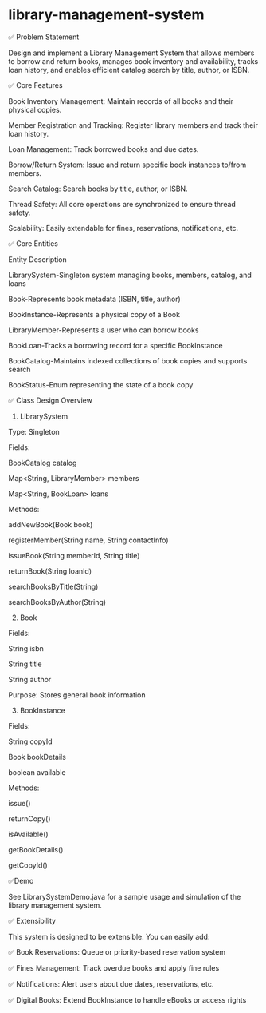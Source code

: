 # library-management-system
✅ Problem Statement

Design and implement a Library Management System that allows members to borrow and return books, manages book inventory and availability, tracks loan history, and enables efficient catalog search by title, author, or ISBN.

✅ Core Features

Book Inventory Management: Maintain records of all books and their physical copies.

Member Registration and Tracking: Register library members and track their loan history.

Loan Management: Track borrowed books and due dates.

Borrow/Return System: Issue and return specific book instances to/from members.

Search Catalog: Search books by title, author, or ISBN.

Thread Safety: All core operations are synchronized to ensure thread safety.

Scalability: Easily extendable for fines, reservations, notifications, etc.

✅ Core Entities

Entity	Description

LibrarySystem-Singleton system managing books, members, catalog, and loans

Book-Represents book metadata (ISBN, title, author)

BookInstance-Represents a physical copy of a Book

LibraryMember-Represents a user who can borrow books

BookLoan-Tracks a borrowing record for a specific BookInstance

BookCatalog-Maintains indexed collections of book copies and supports search

BookStatus-Enum representing the state of a book copy

✅ Class Design Overview

1. LibrarySystem
   
Type: Singleton

Fields:

BookCatalog catalog

Map<String, LibraryMember> members

Map<String, BookLoan> loans

Methods:

addNewBook(Book book)

registerMember(String name, String contactInfo)

issueBook(String memberId, String title)

returnBook(String loanId)

searchBooksByTitle(String)

searchBooksByAuthor(String)

2. Book
   
Fields:

String isbn

String title

String author

Purpose: Stores general book information 

3. BookInstance
   
Fields:

String copyId

Book bookDetails

boolean available

Methods:

issue()

returnCopy()

isAvailable()

getBookDetails()

getCopyId()

✅Demo

See LibrarySystemDemo.java for a sample usage and simulation of the library management system.

✅ Extensibility

This system is designed to be extensible. You can easily add:

✅ Book Reservations: Queue or priority-based reservation system

✅ Fines Management: Track overdue books and apply fine rules

✅ Notifications: Alert users about due dates, reservations, etc.

✅ Digital Books: Extend BookInstance to handle eBooks or access rights



